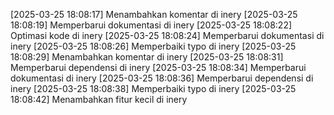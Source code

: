 [2025-03-25 18:08:17] Menambahkan komentar di inery
[2025-03-25 18:08:19] Memperbarui dokumentasi di inery
[2025-03-25 18:08:22] Optimasi kode di inery
[2025-03-25 18:08:24] Memperbarui dokumentasi di inery
[2025-03-25 18:08:26] Memperbaiki typo di inery
[2025-03-25 18:08:29] Menambahkan komentar di inery
[2025-03-25 18:08:31] Memperbarui dependensi di inery
[2025-03-25 18:08:34] Memperbarui dokumentasi di inery
[2025-03-25 18:08:36] Memperbarui dependensi di inery
[2025-03-25 18:08:38] Memperbaiki typo di inery
[2025-03-25 18:08:42] Menambahkan fitur kecil di inery
